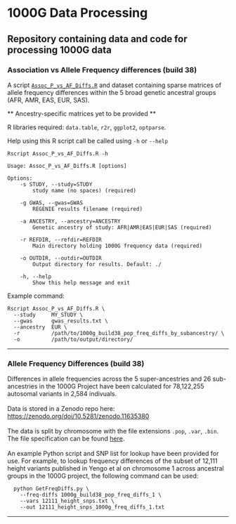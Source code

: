 # 1000G Data Processing
Repository containing data and code for processing 1000G data
---
### Association vs Allele Frequency differences (build 38)
A script [`Assoc_P_vs_AF_Diffs.R`](assoc_p_vs_af_diffs/Assoc_P_vs_AF_Diffs.R) and dataset containing sparse matrices of allele frequency differences within the
5 broad genetic ancestral groups (AFR, AMR, EAS, EUR, SAS).   

** Ancestry-specific matrices yet to be provided ** 

R libraries required: `data.table`, `r2r`, `ggplot2`, `optparse`.   

Help using this R script call be called using `-h` or `--help`

```
Rscript Assoc_P_vs_AF_Diffs.R -h

Usage: Assoc_P_vs_AF_Diffs.R [options]

Options:
	-s STUDY, --study=STUDY
		study name (no spaces) (required)

	-g GWAS, --gwas=GWAS
		REGENIE results filename (required)

	-a ANCESTRY, --ancestry=ANCESTRY
		Genetic ancestry of study: AFR|AMR|EAS|EUR|SAS (required)

	-r REFDIR, --refdir=REFDIR
		Main directory holding 1000G frequency data (required)

	-o OUTDIR, --outdir=OUTDIR
		Output directory for results. Default: ./

	-h, --help
		Show this help message and exit
```
Example command:
```
Rscript Assoc_P_vs_AF_Diffs.R \
  --study     MY_STUDY \
  --gwas      gwas_results.txt \
  --ancestry  EUR \
  -r          /path/to/1000g_build38_pop_freq_diffs_by_subancestry/ \
  -o          /path/to/output/directory/
```
---


### Allele Frequency Differences (build 38)
Differences in allele frequencies across the 5 super-ancestries and 26 sub-ancestries in the 1000G Project have been calculated 
for 78,122,255 autosomal variants in 2,584 indivuals. <br/><br/>
Data is stored in a Zenodo repo here: https://zenodo.org/doi/10.5281/zenodo.11635380
<br/><br/>
The data is split by chromosome with the file extensions `.pop`, `.var`, `.bin`. 
The file specification can be found [here](https://github.com/drarwood/1000G_Data_Processing/blob/master/1000G_pop_freq_diffs_file_format.pdf).
<br/><br/>
An example Python script and SNP list for lookup have been provided for use. For example, to lookup frequency differences of the subset 
of 12,111 height variants published in Yengo et al on chromosome 1 across ancestral groups in the 1000G project, the following command
can be used:

```
  python GetFreqDiffs.py \
    --freq-diffs 1000g_build38_pop_freq_diffs_1 \
    --vars 12111_height_snps.txt \
    --out 12111_height_snps_1000g_freq_diffs_1.txt
```
---


